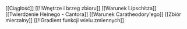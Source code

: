 [[Ciągłość]]
[[!!Wnętrze i brzeg zbioru]]
[[Warunek Lipschitza]]
[[Twierdzenie Heinego - Cantora]]
[[Warunek Caratheodory'ego]] 
[[Zbiór mierzalny]]
[[!!Gradient funkcji wielu zmiennych]]